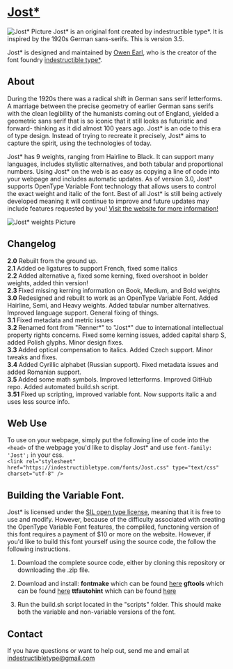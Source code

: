 [Jost*](http://indestructible-type.github.io/Jost.html)
========
![Jost* Picture](https://indestructibletype.com/assets/Jost-h.svg)
Jost* is an original font created by indestructible type*. It is inspired by 
the 1920s German sans-serifs. This is version 3.5.

Jost* is designed and maintained by [Owen Earl](https://ewonrael.github.io/), who is the creator of the font foundry [indestructible type*](http://indestructible-type.github.io).

About
-----
During the 1920s there was a radical shift in German sans serif letterforms. A marriage between the
precise geometry of earlier German sans serifs with the clean legibility of the humanists coming out of
England, yielded a geometric sans serif that is so iconic that it still looks as futuristic and forward-
thinking as it did almost 100 years ago. Jost* is an ode to this era of type design. Instead of trying to
recreate it precisely, Jost* aims to capture the spirit, using the technologies of today. 

Jost* has 9 weights, ranging from Hairline to Black. It can support many languages, includes stylistic 
alternatives, and both tabular and proportional numbers. Using Jost* on the web is as easy as copying a 
line of code into your webpage and includes automatic updates. As of version 3.0, Jost* supports OpenType 
Variable Font technology that allows users to control the exact weight and italic of the font. Best of all
Jost* is still being actively developed meaning it will continue to improve and future updates may include 
features requested by you! [Visit the website for more information!](http://indestructibletype.com/Jost)

![Jost* weights Picture](https://indestructibletype.com/Jost/weight.svg)

Changelog
---------
<b>2.0</b>
Rebuilt from the ground up.<br>
<b>2.1</b>
Added oe ligatures to support French, fixed some italics<br>
<b>2.2 </b>
Added alternative a, fixed some kerning, fixed overshoot in bolder weights, added thin version!<br>
<b>2.3 </b>
Fixed missing kerning information on Book, Medium, and Bold weights<br>
<b>3.0 </b>
Redesigned and rebuilt to work as an OpenType Variable Font. Added Hairline, Semi, and Heavy weights. Added tabular number alternatives. Improved language support. General fixing of things.<br>
<b>3.1 </b>
Fixed metadata and metric issues<br>
<b>3.2 </b>
Renamed font from "Renner\*" to "Jost\*" due to international intellectual property rights concerns. Fixed some kerning issues, added capital sharp S, added Polish glyphs. Minor design fixes.<br>
<b>3.3 </b>
Added optical compensation to italics. Added Czech support. Minor tweaks and fixes.<br>
<b>3.4 </b>
Added Cyrillic alphabet (Russian support). Fixed metadata issues and added Romanian support.<br>
<b>3.5 </b>
Added some math symbols. Improved letterforms. Improved GitHub repo. Added automated build.sh script.<br>
<b>3.51 </b>
Fixed up scripting, improved variable font. Now supports italic a and uses less source info.

Web Use
-------
To use on your webpage, simply put the following line of code into the `<head>` of the webpage you'd like to display Jost* and use `font-family: 'Jost';` in your css.<br>
`<link rel="stylesheet" href="https://indestructibletype.com/fonts/Jost.css" type="text/css" charset="utf-8" />`

Building the Variable Font.
---------------------------
Jost* is licensed under the [SIL open type license](http://scripts.sil.org/cms/scripts/page.php?site_id=nrsi&id=OFL), meaning that it is free to use and modify. However, because of the difficulty 
associated with creating the OpenType Variable Font features, the compliled, functoning version of this font 
requires a payment of $10 or more on the website. However, if you'd like to build this font yourself using 
the source code, the follow the following instructions.

1. Download the complete source code, either by cloning this repository or downloading the .zip file.

2. Download and install:
**fontmake** which can be found [here](https://github.com/googlei18n/fontmake)
**gftools** which can be found [here](https://github.com/googlefonts/gftools)
**ttfautohint** which can be found [here](https://www.freetype.org/ttfautohint/)

3. Run the build.sh script located in the "scripts" folder. This should make both the variable and non-variable versions of the font.

Contact
-------
If you have questions or want to help out, send me and email at indestructibletype@gmail.com
